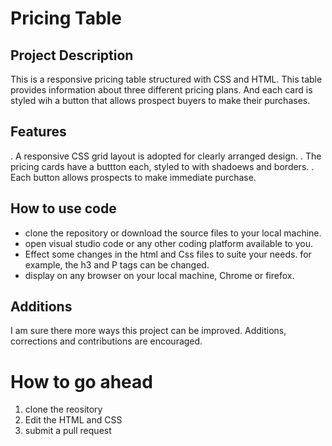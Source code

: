 # Pricing Table 
## Project Description
This is a responsive pricing table structured with CSS and HTML. This table provides information about three different pricing plans. And each card is styled wih a button that allows prospect buyers to make their purchases.

## Features
. A responsive CSS grid layout is adopted for clearly arranged design.
. The pricing cards have a buttton each, styled to with shadoews and borders.
. Each button allows prospects to make immediate purchase.

## How to use code
- clone the repository or download the source files to your local machine.
- open visual studio code or any other coding platform available to you.
- Effect some changes in the html and Css files to suite your needs. for example, the h3 and P tags can be changed. 
- display on any browser on your local machine, Chrome or firefox. 

## Additions
I am sure there more ways this project can be improved. Additions, corrections and contributions are encouraged. 
# How to go ahead
1. clone the reository 
2. Edit the HTML and CSS 
3. submit a pull request
